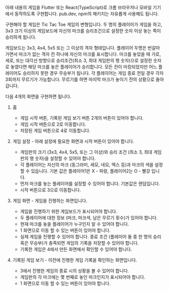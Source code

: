 아래 내용의 게임을 Flutter 또는 React(TypeScript)로 크롬 브라우저나 모바일 기기에서 동작하도록 구현합니다. pub.dev, npm의 패키지는 자유롭게 사용해도 됩니다.


구현해야 할 게임은 Tic Tac Toe 게임의 변형입니다. 두 명의 플레이어가 게임을 하고, 3x3 크기 이상의 게임보드에 자신의 마크를 승리조건으로 설정한 숫자 이상 놓는 쪽이 승리하게 됩니다.


게임보드는 3x3, 4x4, 5x5 또는 그 이상의 격자 형태입니다.
플레이어 두명은 번갈아 가면서 마크가 없는 격자 칸 하나에 자신의 마크를 표시합니다.
마크를 놓았을 때 가로, 세로, 또는 대각선 방향으로 승리조건(최소 3, 최대 게임판의 행 숫자)으로 설정한 숫자로 놓였다면 해당 마크를 놓은 플레이어가 승리합니다.
모든 칸이 마킹되었지만 어느 플레이어도 승리하지 못한 경우 무승부가 됩니다.
각 플레이어는 게임 종료 전일 경우 각자 3회까지 무르기가 가능합니다. 무르기를 하면 마지막 마크가 놓이기 전의 상황으로 돌아갑니다.

다음 4개의 화면을 구현하면 됩니다.


1. 홈
    - 게임 시작 버튼, 기록된 게임 보기 버튼 2개의 버튼이 있어야 합니다.
    - 게임 시작 버튼으로 2로 이동합니다.
    - 저장된 게임 버튼으로 4로 이동합니다.

2. 게임 설정 - 아래 설정에 필요한 화면과 시작 버튼이 있어야 합니다.
    - 게임판의 크기 (3x3, 4x4, 5x5, 또는 그 이상)와 승리 조건 (최소 3, 최대 게임판의 행 숫자)을 설정할 수 있어야 합니다.
    - 각 플레이어는 자신의 마크 (동그라미, 세모, 네모, 엑스 등)과 마크의 색을 설정 할 수 있습니다. 기본 값은 플레이어1은 X - 파랑, 플레이어2는 O - 빨강 입니다.
    - 먼저 마크를 놓는 플레이어를 설정할 수 있어야 합니다. 기본값은 랜덤입니다.
    - 시작 버튼으로 3으로 이동합니다.

3. 게임 화면 - 게임을 진행하는 화면입니다.
    - 게임을 진행하기 위한 게임보드가 표시되어야 합니다.
    - 두 플레이어에 대한 정보 (마크, 마크색, 남은 무르기 횟수)가 있어야 합니다.
    - 현재 마크를 놓을 플레이어가 누구인지 알 수 있어야 합니다.
    - 1 화면으로 이동 할 수 있는 버튼이 있어야 합니다.
    - 실제 게임을 진행할 수 있어야 합니다. 종료 조건 (플레이어 둘 중 한 명의 승리 혹은 무승부)가 충족되면 게임의 기록을 저장할 수 있어야 합니다.
    - 기록한 게임은 4에서 만든 화면에서 확인할 수 있어야 합니다.

4. 기록된 게임 보기 - 이전에 진행한 게임 기록을 확인하는 화면입니다.
    - 3에서 진행한 게임의 종료 시의 상황을 볼 수 있어야 합니다.
    - 게임판의 각 마크에는 몇 번째로 놓인 마크인지가 표시되어야 합니다.
    - 1 화면으로 이동 할 수 있는 버튼이 있어야 합니다.



